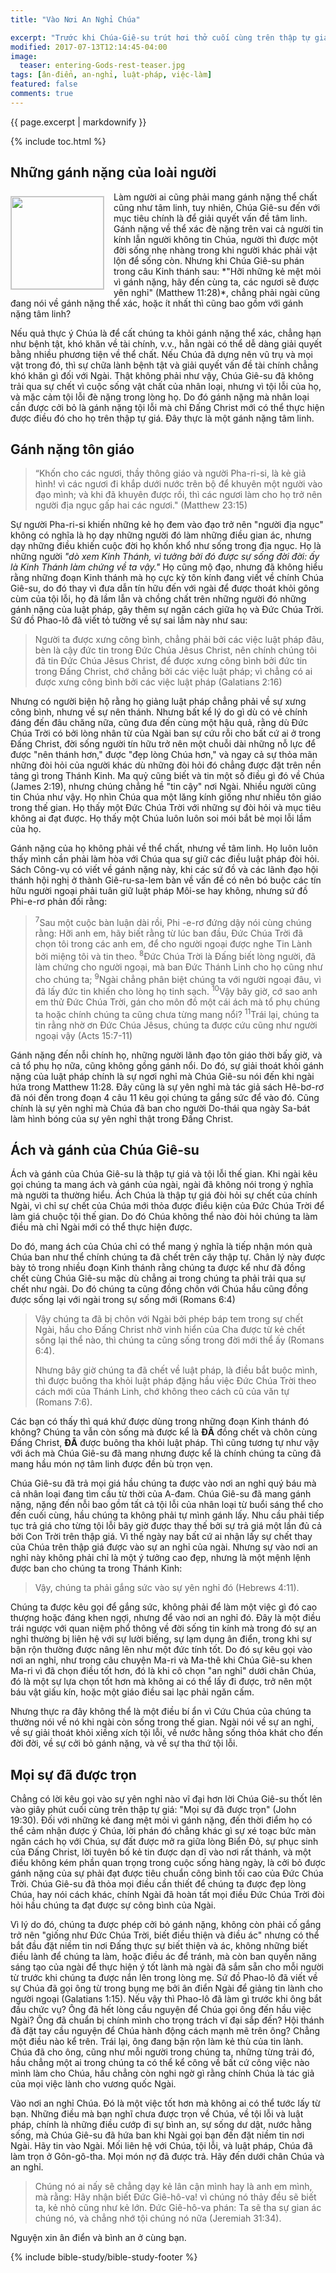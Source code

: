 ```yaml
---
title: "Vào Nơi An Nghỉ Chúa"

excerpt: "Trước khi Chúa-Giê-su trút hơi thở cuối cùng trên thập tự giá, Ngài phán: <em>&#8220;Mọi sự đã được trọn.&#8221;</em> Cũng như Đức Chúa Trời đã nghỉ sau khi Ngài hoàn tất công cuộc sáng tạo trời đất, Chúa Giê-su cũng nghỉ sau khi Ngài hoàn tất chương trình cứu rỗi nhân loại. Ý Ngài là mọi người được vào nơi an nghỉ của Ngài, nhưng phần lớn các tín hữu không kinh nghiệm được sự an nghỉ đó, con đường theo Chúa của họ vẫn nặng trĩu với những gánh nặng khi họ cố tìm cách đạt được điều mà không những Chúa Giê-su đã làm trọn cho họ, mà chỉ Ngài mới có quyền năng để làm điều đó."
modified: 2017-07-13T12:14:45-04:00
image:
  teaser: entering-Gods-rest-teaser.jpg
tags: [ân-điển, an-nghỉ, luật-pháp, việc-làm] 
featured: false
comments: true
---
```


{{ page.excerpt | markdownify }}

{% include toc.html %}

## Những gánh nặng của loài người
<img alt src="{{ site.url }}/assets/images/entering-Gods-rest-teaser.jpg" style="border: 1px solid #cccccc; margin: 7px 15px 0px 0px; max-width: 100%; height: 148px; padding: 0px; float: left;">
Làm người ai cũng phải mang gánh nặng thể chất cũng như tâm linh, tuy nhiên, Chúa Giê-su đến với mục tiêu chính là để giải quyết vấn đề tâm linh. Gánh nặng về thể xác đè nặng trên vai cả người tin kính lẫn người không tin Chúa, người thì được một đời sống nhẹ nhàng trong khi người khác phải vật lộn để sống còn. Nhưng khi Chúa Giê-su phán trong câu Kinh thánh sau: *"Hỡi những kẻ mệt mỏi vì gánh nặng, hãy đến cùng ta, các ngươi sẽ được yên nghỉ" (Matthew 11:28)*, chẳng phải ngài cũng đang nói về gánh nặng thể xác, hoặc ít nhất thì cũng bao gồm với gánh nặng tâm linh? 

Nếu quả thực ý Chúa là để cất chúng ta khỏi gánh nặng thể xác, chẳng hạn như bệnh tật, khó khăn về tài chính, v.v., hẳn ngài có thể dễ dàng giải quyết bằng nhiều phương tiện về thể chất. Nếu Chúa đã dựng nên vũ trụ và mọi vật trong đó, thì sự chữa lành bệnh tật và giải quyết vấn đề tài chính chẳng khó khăn gì đối với Ngài. Thật không phải như vậy, Chúa Giê-su đã không trải qua sự chết vì cuộc sống vật chất của nhân loại, nhưng vì tội lỗi của họ, và mặc cảm tội lỗi đè nặng trong lòng họ. Do đó gánh nặng mà nhân loại cần được cởi bỏ là gánh nặng tội lỗi mà chỉ Đấng Christ mới có thể thực hiện được điều đó cho họ trên thập tự giá. Đây thực là một gánh nặng tâm linh.

## Gánh nặng tôn giáo
> “Khốn cho các ngươi, thầy thông giáo và người Pha-ri-si, là kẻ giả hình! vì các ngươi đi khắp dưới nước trên bộ để khuyên một người vào đạo mình; và khi đã khuyên được rồi, thì các ngươi làm cho họ trở nên người địa ngục gấp hai các ngươi." (Matthew 23:15)

Sự người Pha-ri-si khiến những kẻ họ đem vào đạo trở nên "người địa ngục" không có nghĩa là họ dạy những người đó làm những điều gian ác, nhưng dạy những điều khiến cuộc đời họ khốn khổ như sống trong địa ngục. Họ là những người *"dò xem Kinh Thánh, vì tưởng bởi đó được sự sống đời đời: ấy là Kinh Thánh làm chứng về ta vậy."* Họ cũng mộ đạo, nhưng đã không hiểu rằng những đoạn Kinh thánh mà họ cực kỳ tôn kính đang viết về chính Chúa Giê-su, do đó thay vì đưa dẫn tín hữu đến với ngài để được thoát khỏi gông cùm của tội lỗi, họ đã lầm lẫn và chồng chất trên những người đó những gánh nặng của luật pháp, gây thêm sự ngăn cách giữa họ và Đức Chúa Trời. Sứ đồ Phao-lô đã viết tỏ tường về sự sai lầm này như sau:

> Người ta được xưng công bình, chẳng phải bởi các việc luật pháp đâu, bèn là cậy đức tin trong Ðức Chúa Jêsus Christ, nên chính chúng tôi đã tin Ðức Chúa Jêsus Christ, để được xưng công bình bởi đức tin trong Ðấng Christ, chớ chẳng bởi các việc luật pháp; vì chẳng có ai được xưng công bình bởi các việc luật pháp (Galatians 2:16)

Nhưng có người biện hộ rằng họ giảng luật pháp chẳng phải về sự xưng công bình, nhưng về sự nên thánh. Nhưng bất kể lý do gì dù có vẻ chính đáng đến đâu chăng nữa, cũng đưa đến cùng một hậu quả, rằng dù Đức Chúa Trời có bởi lòng nhân từ của Ngài ban sự cứu rỗi cho bất cứ ai ở trong Đấng Christ, đời sống người tín hữu trở nên một chuỗi dài những nỗ lực để được "nên thánh hơn," được "đẹp lòng Chúa hơn," và ngay cả sự thỏa mãn những đòi hỏi của người khác dù những đòi hỏi đó chẳng được đặt trên nền tảng gì trong Thánh Kinh. Ma quỷ cũng biết và tin một số điều gì đó về Chúa (James 2:19), nhưng chúng chẳng hề "tin cậy" nơi Ngài. Nhiều người cũng tin Chúa như vậy. Họ nhìn Chúa qua một lăng kính giống như nhiều tôn giáo trong thế gian. Họ thấy một Đức Chúa Trời với những sự đòi hỏi và mục tiêu không ai đạt được. Họ thấy một Chúa luôn luôn soi mói bắt bẻ mọi lỗi lầm của họ.

Gánh nặng của họ không phải về thể chất, nhưng về tâm linh. Họ luôn luôn thấy mình cần phải làm hòa với Chúa qua sự giữ các điều luật pháp đòi hỏi. Sách Công-vụ có viết về gánh nặng này, khi các sứ đồ và các lãnh đạo hội thánh hội nghị ở thành Giê-ru-sa-lem bàn về vấn đề có nên bó buộc các tín hữu người ngoại phải tuân giữ luật pháp Môi-se hay không, nhưng sứ đồ Phi-e-rơ phản đối rằng:

>  <sup>7</sup>Sau một cuộc bàn luận dài rồi, Phi -e-rơ đứng dậy nói cùng chúng rằng: Hỡi anh em, hãy biết rằng từ lúc ban đầu, Ðức Chúa Trời đã chọn tôi trong các anh em, để cho người ngoại được nghe Tin Lành bởi miệng tôi và tin theo.  <sup>8</sup>Ðức Chúa Trời là Ðấng biết lòng người, đã làm chứng cho người ngoại, mà ban Ðức Thánh Linh cho họ cũng như cho chúng ta;  <sup>9</sup>Ngài chẳng phân biệt chúng ta với người ngoại đâu, vì đã lấy đức tin khiến cho lòng họ tinh sạch.  <sup>10</sup>Vậy bây giờ, cớ sao anh em thử Ðức Chúa Trời, gán cho môn đồ một cái ách mà tổ phụ chúng ta hoặc chính chúng ta cũng chưa từng mang nổi?  <sup>11</sup>Trái lại, chúng ta tin rằng nhờ ơn Ðức Chúa Jêsus, chúng ta được cứu cũng như người ngoại vậy (Acts 15:7-11)

Gánh nặng đến nỗi chính họ, những người lãnh đạo tôn giáo thời bấy giờ, và cả tổ phụ họ nữa, cũng không gồng gánh nổi. Do đó, sự giải thoát khỏi gánh nặng của luật pháp chính là sự ngơi nghỉ mà Chúa Giê-su nói đến khi ngài hứa trong Matthew 11:28. Đây cũng là sự yên nghỉ mà tác giả sách Hê-bơ-rơ đã nói đến trong đoạn 4 câu 11 kêu gọi chúng ta gắng sức để vào đó. Cũng chính là sự yên nghỉ mà Chúa đã ban cho người Do-thái qua ngày Sa-bát làm hình bóng của sự yên nghỉ thật trong Đấng Christ.

## Ách và gánh của Chúa Giê-su

Ách và gánh của Chúa Giê-su là thập tự giá và tội lỗi thế gian. Khi ngài kêu gọi chúng ta mang ách và gánh của ngài, ngài đã không nói trong ý nghĩa mà người ta thường hiểu. Ách Chúa là thập tự giá đòi hỏi sự chết của chính Ngài, vì chỉ sự chết của Chúa mới thỏa được điều kiện của Đức Chúa Trời để làm giá chuộc tội thế gian. Do đó Chúa không thể nào đòi hỏi chúng ta làm điều mà chỉ Ngài mới có thể thực hiện được.

Do đó, mang ách của Chúa chỉ có thể mang ý nghĩa là tiếp nhận món quà Chúa ban như thể chính chúng ta đã chết trên cây thập tự. Chân lý này được bày tỏ trong nhiều đoạn Kinh thánh rằng chúng ta được kể như đã đồng chết cùng Chúa Giê-su mặc dù chẳng ai trong chúng ta phải trải qua sự chết như ngài. Do đó chúng ta cũng đồng chôn với Chúa hầu cũng đồng được sống lại với ngài trong sự sống mới (Romans 6:4)

> Vậy chúng ta đã bị chôn với Ngài bởi phép báp tem trong sự chết Ngài, hầu cho Ðấng Christ nhờ vinh hiển của Cha được từ kẻ chết sống lại thể nào, thì chúng ta cũng sống trong đời mới thể ấy (Romans 6:4).
> 
> Nhưng bây giờ chúng ta đã chết về luật pháp, là điều bắt buộc mình, thì được buông tha khỏi luật pháp đặng hầu việc Ðức Chúa Trời theo cách mới của Thánh Linh, chớ không theo cách cũ của văn tự (Romans 7:6).

Các bạn có thấy thì quá khứ được dùng trong những đoạn Kinh thánh đó không? Chúng ta vẫn còn sống mà được kể là <strong>ĐÃ</strong> đồng chết và chôn cùng Đấng Christ, <strong>ĐÃ</strong> được buông tha khỏi luật pháp. Thì cũng tương tự như vậy với ách mà Chúa Giê-su đã mang nhưng được kể là chính chúng ta cũng đã mang hầu món nợ tâm linh được đền bù trọn vẹn.

Chúa Giê-su đã trả mọi giá hầu chúng ta được vào nơi an nghỉ quý báu mà cả nhân loại đang tìm cầu từ thời của A-đam. Chúa Giê-su đã mang gánh nặng, nặng đến nỗi bao gồm tất cả tội lỗi của nhân loại từ buổi sáng thể cho đến cuối cùng, hầu chúng ta không phải tự mình gánh lấy. Nhu cầu phải tiếp tục trả giá cho từng tội lỗi bây giờ được thay thế bởi sự trả giá một lần đủ cả bởi Con Trời trên thập giá. Vì thế ngày nay bất cứ ai nhận lấy sự chết thay của Chúa trên thập giá được vào sự an nghỉ của ngài. Nhưng sự vào nơi an nghỉ này không phải chỉ là một ý tưởng cao đẹp, nhưng là một mệnh lệnh được ban cho chúng ta trong Thánh Kinh:

> Vậy, chúng ta phải gắng sức vào sự yên nghỉ đó (Hebrews 4:11).

Chúng ta được kêu gọi để gắng sức, không phải để làm một việc gì đó cao thượng hoặc đáng khen ngợi, nhưng để vào nơi an nghỉ đó. Đây là một điều trái ngược với quan niệm phổ thông về đời sống tin kính mà trong đó sự an nghỉ thường bị liên hệ với sự lười biếng, sự lạm dụng ân điển, trong khi sự bận rộn thường được nâng lên như một đức tính tốt. Do đó sự kêu gọi vào nơi an nghỉ, như trong câu chuyện Ma-ri và Ma-thê khi Chúa Giê-su khen Ma-ri vì đã chọn điều tốt hơn, đó là khi cô chọn "an nghỉ" dưới chân Chúa, đó là một sự lựa chọn tốt hơn mà không ai có thể lấy đi được, trở nên một báu vật giấu kín, hoặc một giáo điều sai lạc phải ngăn cấm.

Nhưng thực ra đây không thể là một điều bí ẩn vì Cứu Chúa của chúng ta thường nói về nó khi ngài còn sống trong thế gian. Ngài nói về sự an nghỉ, về sự giải thoát khỏi xiềng xích tội lỗi, về nước hằng sống thỏa khát cho đến đời đời, về sự cởi bỏ gánh nặng, và về sự tha thứ tội lỗi.

## Mọi sự đã được trọn
Chẳng có lời kêu gọi vào sự yên nghỉ nào vĩ đại hơn lời Chúa Giê-su thốt lên vào giây phút cuối cùng trên thập tự giá: "Mọi sự đã được trọn" (John 19:30). Đối với những kẻ đang mệt mỏi vì gánh nặng, đến thời điểm họ có thể cảm nhận được ý Chúa, lời phán đó chẳng khác gì sự xé toạc bức màn ngăn cách họ với Chúa, sự đất được mở ra giữa lòng Biển Đỏ, sự phục sinh của Đấng Christ, lời tuyên bố kẻ tin được dạn dĩ vào nơi rất thánh, và một điều không kém phần quan trọng trong cuộc sống hàng ngày, là cởi bỏ được gánh nặng của sự phải đạt được tiêu chuẩn công bình tối cao của Đức Chúa Trời. Chúa Giê-su đã thỏa mọi điều cần thiết để chúng ta được đẹp lòng Chúa, hay nói cách khác, chính Ngài đã hoàn tất mọi điều Đức Chúa Trời đòi hỏi hầu chúng ta đạt được sự công bình của Ngài.

Vì lý do đó, chúng ta được phép cởi bỏ gánh nặng, không còn phải cố gắng trở nên "giống như Đức Chúa Trời, biết điều thiện và điều ác" nhưng có thể bắt đầu đặt niềm tin nơi Đấng thực sự biết thiện và ác, không những biết điều lành để chúng ta làm, hoặc điều ác để tránh, mà còn ban quyền năng sáng tạo của ngài để thực hiện ý tốt lành mà ngài đã sắm sẵn cho mỗi người từ trước khi chúng ta được nắn lên trong lòng mẹ. Sứ đồ Phao-lô đã viết về sự Chúa đã gọi ông từ trong bụng mẹ bởi ân điển Ngài để giảng tin lành cho người ngoại (Galatians 1:15). Nếu vậy thì Phao-lô đã làm gì trước khi ông bắt đầu chức vụ? Ông đã hết lòng cầu nguyện để Chúa gọi ông đến hầu việc Ngài? Ông đã chuẩn bị chính mình cho trọng trách vĩ đại sắp đến? Hội thánh đã đặt tay cầu nguyện để Chúa hành động cách mạnh mẽ trên ông? Chẳng một điều nào kể trên. Trái lại, ông đang bận rộn làm kẻ thù của tin lành. Chúa đã cho ông, cũng như mỗi người trong chúng ta, những từng trải đó, hầu chẳng một ai trong chúng ta có thể kể công về bất cứ công việc nào mình làm cho Chúa, hầu chẳng còn nghi ngờ gì rằng chính Chúa là tác giả của mọi việc lành cho vương quốc Ngài.

Vào nơi an nghỉ Chúa. Đó là một việc tốt hơn mà không ai có thể tước lấy từ bạn. Những điều mà bạn nghĩ chưa được trọn về Chúa, về tội lỗi và luật pháp, chính là những điều cướp đi sự bình an, sự sống dư dật, nước hằng sống, mà Chúa Giê-su đã hứa ban khi Ngài gọi bạn đến đặt niềm tin nơi Ngài. Hãy tin vào Ngài. Mối liên hệ với Chúa, tội lỗi, và luật pháp, Chúa đã làm trọn ở Gôn-gô-tha. Mọi món nợ đã được trả. Hãy đến dưới chân Chúa và an nghỉ.

> Chúng nó ai nấy sẽ chẳng dạy kẻ lân cận mình hay là anh em mình, mà rằng: Hãy nhận biết Ðức Giê-hô-va! vì chúng nó thảy đều sẽ biết ta, kẻ nhỏ cũng như kẻ lớn. Ðức Giê-hô-va phán: Ta sẽ tha sự gian ác chúng nó, và chẳng nhớ tội chúng nó nữa (Jeremiah 31:34).

Nguyện xin ân điển và bình an ở cùng bạn.

{% include bible-study/bible-study-footer %}
